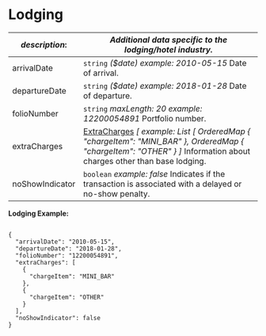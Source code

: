 
# Lodging

| *description*: | *Additional data specific to the lodging/hotel industry.*|
|----|----|
| arrivalDate |    ``` string ```   *($date) example: 2010-05-15* Date of arrival.|
| departureDate |    ``` string ```   *($date) example:  2018-01-28* Date of departure.|
| folioNumber |    ``` string ```   *maxLength: 20 example: 12200054891* Portfolio number.|
| extraCharges |  [ExtraCharges](?path=docs/schemas-md/ExtraCharges.md) *[ example: List [ OrderedMap { "chargeItem": "MINI_BAR" }, OrderedMap { "chargeItem": "OTHER" } ]* Information about charges other than base lodging.| 
| noShowIndicator |    ``` boolean ```   *example: false* Indicates if the transaction is associated with a delayed or no-show penalty.|

**Lodging Example:**

```{r}

{
  "arrivalDate": "2010-05-15",
  "departureDate": "2018-01-28",
  "folioNumber": "12200054891",
  "extraCharges": [
    {
      "chargeItem": "MINI_BAR"
    },
    {
      "chargeItem": "OTHER"
    }
  ],
  "noShowIndicator": false
}
```  







